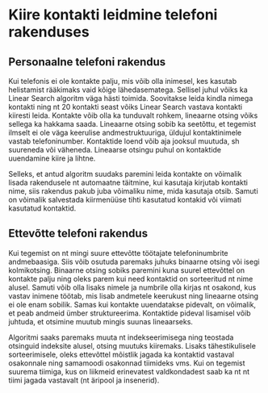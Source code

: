 # Kiire kontakti leidmine telefoni rakenduses

## Personaalne telefoni rakendus

Kui telefonis ei ole kontakte palju, mis võib olla inimesel, kes kasutab helistamist rääkimaks vaid kõige lähedasematega. Sellisel juhul võiks ka Linear Search algoritm väga hästi toimida. Soovitakse leida kindla nimega kontakti ning nt 20 kontakti seast võiks Linear Search vastava kontakti kiiresti leida. Kontakte võib olla ka tunduvalt rohkem, lineaarne otsing võiks sellega ka hakkama saada. Lineaarne otsing sobib ka seetõttu, et tegemist ilmselt ei ole väga keerulise andmestruktuuriga, üldujul kontaktinimele vastab telefoninumber. Kontaktide loend võib aja jooksul muutuda, sh suureneda või väheneda. Lineaarse otsingu puhul on kontaktide uuendamine kiire ja lihtne. 

Selleks, et antud algoritm suudaks paremini leida kontakte on võimalik lisada rakendusele nt automaatne täitmine, kui kasutaja kirjutab kontakti nime, siis rakendus pakub juba võimaliku nime, mida kasutaja otsib. Samuti on võimalik salvestada kiirmenüüse tihti kasutatud kontakid või viimati kasutatud kontaktid.

## Ettevõtte telefoni rakendus

Kui tegemist on nt mingi suure ettevõtte töötajate telefoninumbrite andmebaasiga. Siis võib osutuda paremaks juhuks binaarne otsing või isegi kolmikotsing. Binaarne otsing sobiks paremini kuna suurel ettevõttel on kontakte palju ning oleks parem kui need kontaktid on sorteeritud nt nime alusel. Samuti võib olla lisaks nimele ja numbrile olla kirjas nt osakond, kus vastav inimene töötab, mis lisab andmetele keerukust ning lineaarne otsing ei ole enam sobilik. Samas kui kontakte uuendatakse pidevalt, on võimalik, et peab andmeid ümber struktureerima. Kontaktide pideval lisamisel võib juhtuda, et otsimine muutub mingis suunas lineaarseks. 

Algoritmi saaks paremaks muuta nt indekseerimisega ning teostada otsinguid indeksite alusel, otsing muutuks kiiremaks. Lisaks tähestikulisele sorteerimisele, oleks ettevõttel mõistlik jagada ka kontaktid vastaval osakonnale ning samamoodi osakonnad tiimideks vms. Kui on tegemist suurema tiimiga, kus on liikmeid erinevatest valdkondadest saab ka nt nt tiimi jagada vastavalt (nt äripool ja insenerid). 